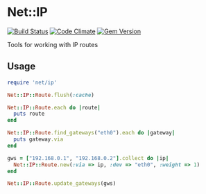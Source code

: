 # Net::IP

[![Build Status](https://travis-ci.org/jbussdieker/ruby-net-ip.png?branch=master)](https://travis-ci.org/jbussdieker/ruby-net-ip)
[![Code Climate](https://codeclimate.com/github/jbussdieker/ruby-net-ip.png)](https://codeclimate.com/github/jbussdieker/ruby-net-ip)
[![Gem Version](https://badge.fury.io/rb/net-ip.png)](http://badge.fury.io/rb/net-ip)

Tools for working with IP routes

## Usage

````ruby
require 'net/ip'

Net::IP::Route.flush(:cache)

Net::IP::Route.each do |route|
  puts route
end

Net::IP::Route.find_gateways("eth0").each do |gateway|
  puts gateway.via
end

gws = ["192.168.0.1", "192.168.0.2"].collect do |ip|
  Net::IP::Route.new(:via => ip, :dev => "eth0", :weight => 1)
end

Net::IP::Route.update_gateways(gws)
````
